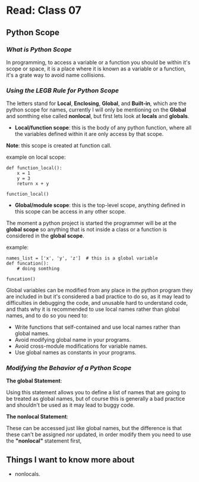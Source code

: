 # Read: Class 07

## Python Scope

### ***What is Python Scope***

In programming, to access a variable or a function you should be within it's scope or space, it is a place where it is known as a variable or a function, it's a grate way to avoid name collisions.

### ***Using the LEGB Rule for Python Scope***

The letters stand for **Local**, **Enclosing**, **Global**, and **Built-in**, which are the python scope for names, currently I will only be mentioning on the **Global** and somthing else called **nonlocal**, but first lets look at **locals** and **globals**.

- **Local/function scope**: this is the body of any python function, where all the variables defined within it are only access by that scope.

**Note**: this scope is created at function call.

example on local scope:

```
def function_local():
    x = 1
    y = 3
    return x + y

function_local()
```

- **Global/module scope**: this is the top-level scope, anything defined in this scope can be access in any other scope. 

The moment a python project is started the programmer will be at the **global scope** so anything that is not inside a class or a function is considered in the **global scope**.

example:

```
names_list = ['x', 'y', 'z']  # this is a global variable
def funcation():
    # doing somthing

funcation()
```

Global variables can be modified from any place in the python program they are included in but it's considered a bad practice to do so, as it may lead to difficulties in debugging the code, and unusable hard to understand code, and thats why it is recommended to use local names rather than global names, and to do so you need to:

- Write functions that self-contained and use local names rather than global names.
- Avoid modifying global name in your programs.
- Avoid cross-module modifications for variable names.
- Use global names as constants in your programs.

### ***Modifying the Behavior of a Python Scope***

**The global Statement**:

Using this statement allows you to define a list of names that are going to be treated as global names, but of course this is generally a bad practice and shouldn't be used as it may lead to buggy code.

**The nonlocal Statement**:

These can be accessed just like global names, but the difference is that these can't be assigned nor updated, in order modify them you need to use the **"nonlocal"** statement first, 

## Things I want to know more about

- nonlocals.